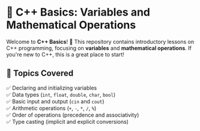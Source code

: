 # 📘 C++ Basics: Variables and Mathematical Operations

Welcome to **C++ Basics**! 🚀 This repository contains introductory lessons on C++ programming, focusing on **variables** and **mathematical operations**. If you're new to C++, this is a great place to start!

## 📌 Topics Covered
✅ Declaring and initializing variables  
✅ Data types (`int`, `float`, `double`, `char`, `bool`)  
✅ Basic input and output (`cin` and `cout`)  
✅ Arithmetic operations (`+`, `-`, `*`, `/`, `%`)  
✅ Order of operations (precedence and associativity)  
✅ Type casting (implicit and explicit conversions)  
